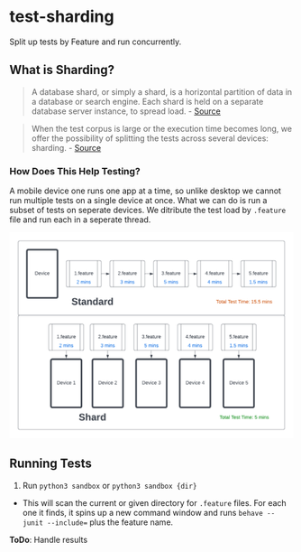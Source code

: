 # test-sharding
Split up tests by Feature and run concurrently.

## What is Sharding?
> A database shard, or simply a shard, is a horizontal partition of data in a database or search engine. Each shard is held on a separate database server instance, to spread load. - [Source](https://en.wikipedia.org/wiki/Shard_(database_architecture))

> When the test corpus is large or the execution time becomes long, we offer the possibility of splitting the tests across several devices: sharding. - [Source](https://source.android.com/docs/core/tests/tradefed/architecture/advanced/sharding)

### How Does This Help Testing?
A mobile device one runs one app at a time, so unlike desktop we cannot run multiple tests on a single device at once. What we can do is run a subset of tests on seperate devices. We ditribute the test load by `.feature` file and run each in a seperate thread.

![Test Sharding](/test_sharding.png)

## Running Tests
1. Run `python3 sandbox` or `python3 sandbox {dir}`
  - This will scan the current or given directory for `.feature` files. For each one it finds, it spins up a new command window and runs `behave --junit --include=` plus the feature name.

**ToDo**: Handle results
